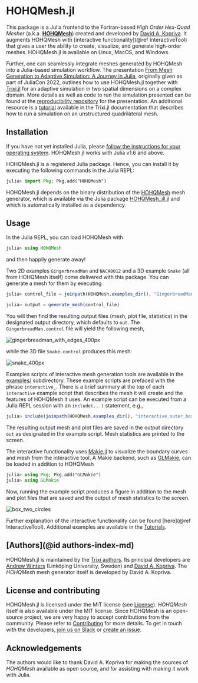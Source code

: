 # HOHQMesh.jl

This package is a Julia frontend to the Fortran-based *High Order Hex-Quad Mesher*
(a.k.a. [**HOHQMesh**](https://github.com/trixi-framework/HOHQMesh)) created and developed by
[David A. Kopriva](https://www.math.fsu.edu/~kopriva/). It augments HOHQMesh with
[interactive functionality](@ref InteractiveTool) that gives a user the ability to create, visualize,
and generate high-order meshes.
HOHQMesh.jl is available on Linux, MacOS, and Windows.

Further, one can seamlessly integrate meshes generated by HOHQMesh into a Julia-based simulation workflow.
The presentation [From Mesh Generation to Adaptive Simulation: A Journey in Julia](https://youtu.be/_N4ozHr-t9E),
originally given as part of JuliaCon 2022, outlines how to use HOHQMesh.jl together
with [Trixi.jl](https://github.com/trixi-framework/Trixi.jl) for an adaptive simulation
in two spatial dimensions on a complex domain.
More details as well as code to run the simulation presented can be found at the
[reproducibility repository](https://github.com/trixi-framework/talk-2022-juliacon_toolchain)
for the presentation.
An additional resource is a
[tutorial](https://trixi-framework.github.io/Trixi.jl/stable/tutorials/hohqmesh_tutorial/)
available in the Trixi.jl documentation that describes how to run a simulation
on an unstructured quadrilateral mesh.

## Installation
If you have not yet installed Julia, please [follow the instructions for your
operating system](https://julialang.org/downloads/platform/). HOHQMesh.jl works
with Julia v1.6 and above.

HOHQMesh.jl is a registered Julia package. Hence, you can install it by executing
the following commands in the Julia REPL:
```julia
julia> import Pkg; Pkg.add("HOHQMesh")
```
HOHQMesh.jl depends on the binary distribution of the
[HOHQMesh](https://github.com/trixi-framework/HOHQMesh)
mesh generator, which is available via the Julia package
[HOHQMesh_jll.jl](https://github.com/JuliaBinaryWrappers/HOHQMesh_jll.jl)
and which is automatically installed as a dependency.

## Usage
In the Julia REPL, you can load HOHQMesh with
```julia
julia> using HOHQMesh
```
and then happily generate away!

Two 2D examples `GingerbreadMan` and `NACA0012` and a 3D example `Snake` (all
from HOHQMesh itself) come delivered with this package. You can generate a
mesh for them by executing
```julia
julia> control_file = joinpath(HOHQMesh.examples_dir(), "GingerbreadMan.control")

julia> output = generate_mesh(control_file)
```
You will then find the resulting output files (mesh, plot file, statistics) in
the designated output directory, which defaults to `out`. The
`GingerbreadMan.control` file will yield the following mesh,

![gingerbreadman_with_edges_400px](https://user-images.githubusercontent.com/3637659/117241938-80f4ee80-ae34-11eb-854a-ebebcd0b9d88.png)

while the 3D file `Snake.control` produces this mesh:

![snake_400px](https://user-images.githubusercontent.com/3637659/117241963-8ce0b080-ae34-11eb-9b79-d091807d9a23.png)

Examples scripts of interactive mesh generation tools are available in the
[examples/](https://github.com/trixi-framework/HOHQMesh.jl/tree/main/examples) subdirectory.
These example scripts are prefaced with the phrase `interactive_`.
There is a brief summary at the top of each `interactive` example script that describes
the mesh it will create and the features of HOHQMesh it uses.
An example script can be executed from a Julia REPL session with an `include(...)` statement, e.g.,
```julia
julia> include(joinpath(HOHQMesh.examples_dir(), "interactive_outer_box_two_circles.jl"))
```
The resulting output mesh and plot files are saved in the output directory `out` as
designated in the example script. Mesh statistics are printed to the screen.

The interactive functionality uses [Makie.jl](https://github.com/JuliaPlots/Makie.jl/)
to visualize the boundary curves and mesh from the interactive tool. A Makie backend, such as
[GLMakie](https://github.com/JuliaPlots/GLMakie.jl/), can
be loaded in addition to HOHQMesh
```julia
julia> using Pkg; Pkg.add("GLMakie")
julia> using GLMakie
```
Now, running the example script produces a figure in addition to the mesh and plot
files that are saved and the output of mesh statistics to the screen.

![box_two_circles](https://user-images.githubusercontent.com/25242486/174244295-40d31df3-981e-4375-bc3a-af0a43737710.png)

Further explanation of the interactive functionality can be found [here](@ref InteractiveTool).
Additional examples are available in the [Tutorials](@ref).

## [Authors](@id authors-index-md)
HOHQMesh.jl is maintained by the
[Trixi authors](https://github.com/trixi-framework/Trixi.jl/blob/main/AUTHORS.md).
Its principal developers are [Andrew Winters](https://liu.se/en/employee/andwi94)
(Linköping University, Sweden) and [David A. Kopriva](https://www.math.fsu.edu/~kopriva/).
The *HOHQMesh* mesh generator itself is developed by David A. Kopriva.


## License and contributing
HOHQMesh.jl is licensed under the MIT license (see [License](@ref)).
*HOHQMesh* itself is also available under the MIT license.
Since HOHQMesh is an open-source project, we are very happy to accept contributions
from the community. Please refer to [Contributing](@ref) for more details.
To get in touch with the developers,
[join us on Slack](https://join.slack.com/t/trixi-framework/shared_invite/zt-sgkc6ppw-6OXJqZAD5SPjBYqLd8MU~g)
or [create an issue](https://github.com/trixi-framework/HOHQMesh.jl/issues/new).


## Acknowledgements
The authors would like to thank David A. Kopriva for making the sources of
*HOHQMesh* available as open source, and for assisting with making it work with
Julia.
